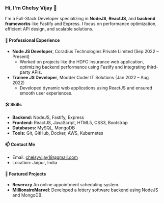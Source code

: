 ### Hi, I'm Chelsy Vijay 👋
I'm a Full-Stack Developer specializing in **NodeJS**, **ReactJS**, and **backend frameworks** like Fastify and Express. I focus on performance optimization, efficient API design, and scalable solutions.

#### 💼 Professional Experience
- **Node JS Developer**, Coradius Technologies Private Limited (Sep 2022 – Present)
  - Worked on projects like the HDFC Insurance web application, optimizing backend performance using Fastify and integrating third-party APIs.
- **Trainee JS Developer**, Modder Coder IT Solutions (Jan 2022 – Aug 2022)
  - Developed dynamic web applications using ReactJS and ensured smooth user experiences.

#### 🛠 Skills
- **Backend:** NodeJS, Fastify, Express
- **Frontend:** ReactJS, JavaScript, HTML5, CSS3, Bootstrap
- **Databases:** MySQL, MongoDB
- **Tools:** Git, GitHub, Docker, AWS, Kubernetes

#### 📫 Contact Me
- Email: chelsyvijay18@gmail.com
- Location: Jaipur, India

#### 📂 Featured Projects
- **Reservzy** An online appointment scheduling system.
- **MillionaireMarvel**: Developed a lottery software backend using NodeJS and MongoDB.
